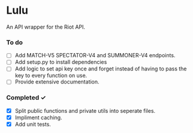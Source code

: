 # Lulu
An API wrapper for the Riot API.

### To do
- [ ] Add MATCH-V5 SPECTATOR-V4 and SUMMONER-V4 endpoints.
- [ ] Add setup.py to install dependencies
- [ ] Add logic to set api key once and forget instead of having to pass the key to every function on use.
- [ ] Provide extensive documentation.

### Completed ✓
- [x] Split public functions and private utils into seperate files.
- [x] Impliment caching.
- [x] Add unit tests.
